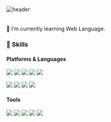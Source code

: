 ![header](https://capsule-render.vercel.app/api?type=soft&color=auto&height=150&section=header&text=HannaLee&fontSize=70&animation=twinkling)
<br><br><br>🌱 I’m currently learning Web Language.

### 💪 Skills
#### Platforms & Languages
<p>
  <img src="https://img.shields.io/badge/Java-3DDC84?style=flat-square&logo=Java&logoColor=white"/>
  <img src="https://img.shields.io/badge/Javascript-000000?style=flat-square&logo=Javascript&logoColor=white"/>
  <img src="https://img.shields.io/badge/css-61DAFB?style=flat-square&logo=css3&logoColor=black"/>
  <img src="https://img.shields.io/badge/html-02569B?style=flat-square&logo=html5&logoColor=white"/>
  <img src="https://img.shields.io/badge/Spring-092E20?style=flat-square&logo=Spring&logoColor=white"/>
</p>
<p>
  <img src="https://img.shields.io/badge/mysql-0095D5?style=flat-square&logo=mysql&logoColor=white"/> 
  <img src="https://img.shields.io/badge/maven-FA7343?style=flat-square&logo=maven&logoColor=white"/>
  <img src="https://img.shields.io/badge/tomcat-007396?style=flat-square&logo=tomcat&logoColor=white"/>
  <img src="https://img.shields.io/badge/jQuery-3178C6?style=flat-square&logo=jQuery&logoColor=white"/>
</p>

#### Tools
<p>
  <img src="https://img.shields.io/badge/eclipse-B7178C?style=flat-square&logo=eclipse&logoColor=white"/>
  <img src="https://img.shields.io/badge/SqlDeveloper-FFCA28?style=flat-square&logo=Oracle&logoColor=black"/>
  <img src="https://img.shields.io/badge/AndroidStudio-39477F?style=flat-square&logo=AndroidStudio&logoColor=white"/>
  <img src="https://img.shields.io/badge/Git-F05032?style=flat-square&logo=Git&logoColor=white"/>
  <img src="https://img.shields.io/badge/Jandi-F05032?style=flat-square&logo=Jandi&logoColor=white"/>
</p>
   
 
 
<!--
**Hannah1004/Hannah1004** is a ✨ _special_ ✨ repository because its `README.md` (this file) appears on your GitHub profile.

Here are some ideas to get you started:
   
 
- 🔭 I’m currently working on ...
- 🌱 I’m currently learning ...
- 👯 I’m looking to collaborate on ...
- 🤔 I’m looking for help with ...
- 💬 Ask me about ...
- 📫 How to reach me: ...
- 😄 Pronouns: ...
- ⚡ Fun fact: ...
-->
 
